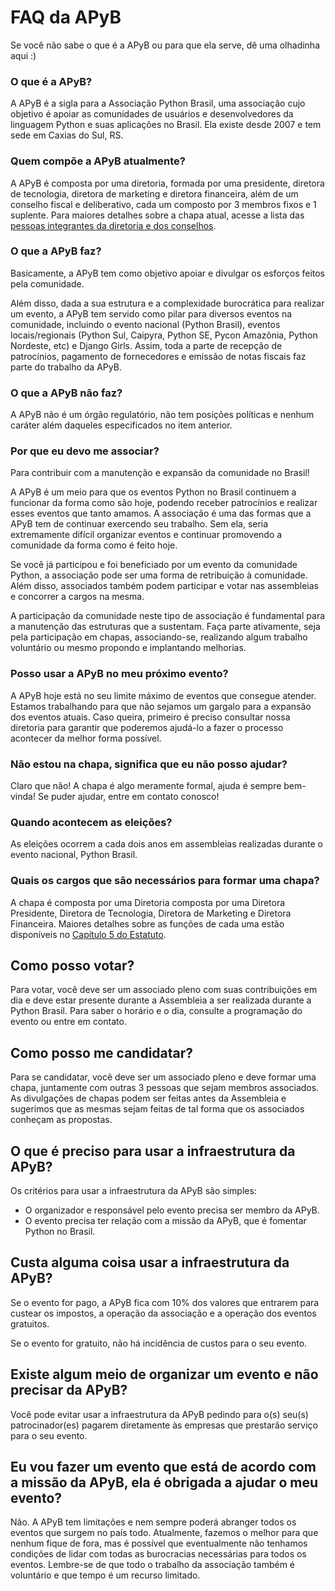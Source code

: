 # FAQ da APyB

Se você não sabe o que é a APyB ou para que ela serve, dê uma olhadinha aqui :)

### O que é a APyB?

A APyB é a sigla para a Associação Python Brasil, uma associação cujo objetivo é apoiar as comunidades de usuários e desenvolvedores da linguagem Python e suas aplicações no Brasil.
Ela existe desde 2007 e tem sede em Caxias do Sul, RS.

### Quem compõe a APyB atualmente?

A APyB é composta por uma diretoria, formada por uma presidente, diretora de tecnologia, diretora de marketing e diretora financeira, além de um conselho fiscal e deliberativo, cada um composto por 3 membros fixos e 1 suplente. Para maiores detalhes sobre a chapa atual, acesse a lista das [pessoas integrantes da diretoria e dos conselhos](../a-associacao/integrantes-da-associacao.md). 

### O que a APyB faz?

Basicamente, a APyB tem como objetivo apoiar e divulgar os esforços feitos pela comunidade.

Além disso, dada a sua estrutura e a complexidade burocrática para realizar um evento, a APyB tem servido como pilar para diversos eventos na comunidade, incluindo o evento nacional (Python Brasil), eventos locais/regionais (Python Sul, Caipyra, Python SE, Pycon Amazônia, Python Nordeste, etc) e Django Girls. Assim, toda a parte de recepção de patrocínios, pagamento de fornecedores e emissão de notas fiscais faz parte do trabalho da APyB.

### O que a APyB não faz?

A APyB não é um órgão regulatório, não tem posições políticas e nenhum caráter além daqueles especificados no item anterior.

### Por que eu devo me associar?

Para contribuir com a manutenção e expansão da comunidade no Brasil!

A APyB é um meio para que os eventos Python no Brasil continuem a funcionar da forma como são hoje, podendo receber patrocínios e realizar esses eventos que tanto amamos. A associação é uma das formas que a APyB tem de continuar exercendo seu trabalho. Sem ela, seria extremamente difícil organizar eventos e continuar promovendo a comunidade da forma como é feito hoje.

Se você já participou e foi beneficiado por um evento da comunidade Python, a associação pode ser uma forma de retribuição à comunidade. Além disso, associados também podem participar e votar nas assembleias e concorrer a cargos na mesma.

A participação da comunidade neste tipo de associação é fundamental para a manutenção das estruturas que a sustentam. Faça parte ativamente, seja pela participação em chapas, associando-se, realizando algum trabalho voluntário ou mesmo propondo e implantando melhorias.

### Posso usar a APyB no meu próximo evento?

A APyB hoje está no seu limite máximo de eventos que consegue atender. Estamos trabalhando para que não sejamos um gargalo para a expansão dos eventos atuais. Caso queira, primeiro é preciso consultar nossa diretoria para garantir que poderemos ajudá-lo a fazer o processo acontecer da melhor forma possível.

### Não estou na chapa, significa que eu não posso ajudar?

Claro que não! A chapa é algo meramente formal, ajuda é sempre bem-vinda! Se puder ajudar, entre em contato conosco!

### Quando acontecem as eleições?

As eleições ocorrem a cada dois anos em assembleias realizadas durante o evento nacional, Python Brasil.

### Quais os cargos que são necessários para formar uma chapa?

A chapa é composta por uma Diretoria composta por uma Diretora Presidente, Diretora de Tecnologia, Diretora de Marketing e Diretora Financeira. Maiores detalhes sobre as funções de cada uma estão disponíveis no [Capítulo 5 do Estatuto](https://github.com/apyb/estatuto?tab=readme-ov-file#cap%C3%ADtulo-v---da-diretoria).

## Como posso votar?

Para votar, você deve ser um associado pleno com suas contribuições em dia e deve estar presente durante a Assembleia a ser realizada durante a Python Brasil. Para saber o horário e o dia, consulte a programação do evento ou entre em contato.

## Como posso me candidatar?

Para se candidatar, você deve ser um associado pleno e deve formar uma chapa, juntamente com outras 3 pessoas que sejam membros associados. As divulgações de chapas podem ser feitas antes da Assembleia e sugerimos que as mesmas sejam feitas de tal forma que os associados conheçam as propostas.

## O que é preciso para usar a infraestrutura da APyB?

Os critérios para usar a infraestrutura da APyB são simples:

- O organizador e responsável pelo evento precisa ser membro da APyB.
- O evento precisa ter relação com a missão da APyB, que é fomentar Python no Brasil.

## Custa alguma coisa usar a infraestrutura da APyB?

Se o evento for pago, a APyB fica com 10% dos valores que entrarem para custear os impostos, a operação da associação e a operação dos eventos gratuitos.

Se o evento for gratuito, não há incidência de custos para o seu evento.

## Existe algum meio de organizar um evento e não precisar da APyB?

Você pode evitar usar a infraestrutura da APyB pedindo para o(s) seu(s) patrocinador(es) pagarem diretamente às empresas que prestarão serviço para o seu evento.

## Eu vou fazer um evento que está de acordo com a missão da APyB, ela é obrigada a ajudar o meu evento?

Não. A APyB tem limitações e nem sempre poderá abranger todos os eventos que surgem no país todo. Atualmente, fazemos o melhor para que nenhum fique de fora, mas é possível que eventualmente não tenhamos condições de lidar com todas as burocracias necessárias para todos os eventos. Lembre-se de que todo o trabalho da associação também é voluntário e que tempo é um recurso limitado.